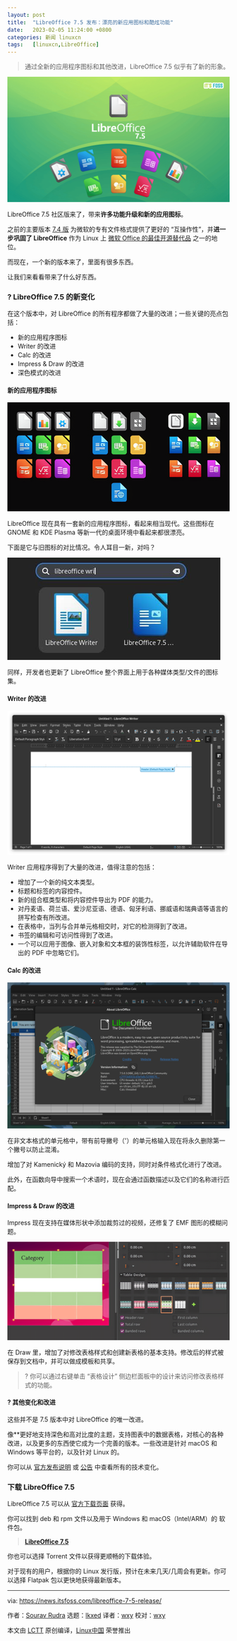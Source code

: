 ```yaml
---
layout: post
title:	"LibreOffice 7.5 发布：漂亮的新应用图标和酷炫功能"
date:	2023-02-05 11:24:00 +0800 
categories:	新闻 linuxcn 
tags:	[linuxcn,LibreOffice]
---
```




> 
> 通过全新的应用程序图标和其他改进，LibreOffice 7.5 似乎有了新的形象。
> 
> 
> 


![LibreOffice 7.5 公布了令人惊叹的新应用图标和很酷的功能](/Asserts/Images/album/202302/05/112430qkkh6h0jrhhhhjhj.png)


LibreOffice 7.5 社区版来了，带来**许多功能升级和新的应用图标**。


之前的主要版本 [7.4 版](https://news.itsfoss.com/libreoffice-7-4-release/) 为微软的专有文件格式提供了更好的 “互操作性”，并**进一步巩固了 LibreOffice** 作为 Linux 上 [微软 Office 的最佳开源替代品](https://itsfoss.com/best-free-open-source-alternatives-microsoft-office/) 之一的地位。


而现在，一个新的版本来了，里面有很多东西。


让我们来看看带来了什么好东西。


### ? LibreOffice 7.5 的新变化






在这个版本中，对 LibreOffice 的所有程序都做了大量的改进；一些关键的亮点包括：


* 新的应用程序图标
* Writer 的改进
* Calc 的改进
* Impress & Draw 的改进
* 深色模式的改进


#### 新的应用程序图标


![LibreOffice 的更新图标](/Asserts/Images/album/202302/05/112432v64ntqt56mnhy5qx.png)


LibreOffice 现在具有一套新的应用程序图标，看起来相当现代。这些图标在 GNOME 和 KDE Plasma 等新一代的桌面环境中看起来都很漂亮。


下面是它与旧图标的对比情况。令人耳目一新，对吗？


![LibreOffice 旧图标与新图标](/Asserts/Images/album/202302/05/112432xx81vgzjf50vivx8.jpg)


同样，开发者也更新了 LibreOffice 整个界面上用于各种媒体类型/文件的图标集。


#### Writer 的改进


![LibreOffice Writer 截图](/Asserts/Images/album/202302/05/112433z71uy6kf9700b3y0.png)


Writer 应用程序得到了大量的改进，值得注意的包括：


* 增加了一个新的纯文本类型。
* 标题和标签的内容控件。
* 新的组合框类型和将内容控件导出为 PDF 的能力。
* 对丹麦语、荷兰语、爱沙尼亚语、德语、匈牙利语、挪威语和瑞典语等语言的拼写检查有所改进。
* 在表格中，当列与合并单元格相交时，对它的检测得到了改进。
* 书签的编辑和可访问性得到了改进。
* 一个可以应用于图像、嵌入对象和文本框的装饰性标签，以允许辅助软件在导出的 PDF 中忽略它们。


#### Calc 的改进


![LibreOffice 7.5 Calc 截图](/Asserts/Images/album/202302/05/112433exp01pkklex9pyk1.png)


在非文本格式的单元格中，带有前导撇号（'）的单元格输入现在将永久删除第一个撇号以防止混淆。


增加了对 Kamenický 和 Mazovia 编码的支持，同时对条件格式化进行了改进。


此外，在函数向导中搜索一个术语时，现在会通过函数描述以及它们的名称进行匹配。


#### Impress & Draw 的改进


Impress 现在支持在媒体形状中添加裁剪过的视频，还修复了 EMF 图形的模糊问题。


![LibreOffice Draw 的新的表格风格设计功能](/Asserts/Images/album/202302/05/112435kpikdmipubbidhbi.png)


在 Draw 里，增加了对修改表格样式和创建新表格的基本支持。修改后的样式被保存到文档中，并可以做成模板和共享。



> 
> ?️ 你可以通过右键单击 “表格设计” 侧边栏面板中的设计来访问修改表格样式的功能。
> 
> 
> 


#### ?️ 其他变化和改进


这些并不是 7.5 版本中对 LibreOffice 的唯一改进。


像\*\*更好地支持深色和高对比度的主题，支持图表中的数据表格，对核心的各种改进，以及更多的东西使它成为一个完善的版本。一些改进是针对 macOS 和 Windows 等平台的，以及针对 Linux 的。


你可以从 [官方发布说明](https://wiki.documentfoundation.org/ReleaseNotes/7.5) 或 [公告](https://blog.documentfoundation.org/blog/2023/02/02/tdf-announces-libreoffice-75-community/) 中查看所有的技术变化。


### 下载 LibreOffice 7.5


LibreOffice 7.5 可以从 [官方下载页面](https://www.libreoffice.org/download/download-libreoffice/) 获得。


你可以找到 deb 和 rpm 文件以及用于 Windows 和 macOS（Intel/ARM）的 软件包。



> 
> **[LibreOffice 7.5](https://www.libreoffice.org/download/download-libreoffice/)**
> 
> 
> 


你也可以选择 Torrent 文件以获得更顺畅的下载体验。


对于现有的用户，根据你的 Linux 发行版，预计在未来几天/几周会有更新。你可以选择 Flatpak 包以更快地获得最新版本。




---


via: <https://news.itsfoss.com/libreoffice-7-5-release/>


作者：[Sourav Rudra](https://news.itsfoss.com/author/sourav/) 选题：[lkxed](https://github.com/lkxed) 译者：[wxy](https://github.com/wxy) 校对：[wxy](https://github.com/wxy)


本文由 [LCTT](https://github.com/LCTT/TranslateProject) 原创编译，[Linux中国](https://linux.cn/) 荣誉推出
